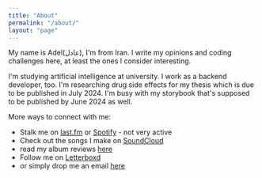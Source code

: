 ```yaml
---
title: "About"
permalink: "/about/"
layout: "page"
---
```


My name is Adel(عادل), I'm from Iran. I write my opinions and coding challenges here, at least the ones I consider interesting.

I'm studying artificial intelligence at university. I work as a backend developer, too. I'm researching drug side effects for my thesis which is due to be published in July 2024. I'm busy with my storybook that's supposed to be published by June 2024 as well.

More ways to connect with me:
- Stalk me on [last.fm](https://www.last.fm/user/thenitwit) or [Spotify](https://open.spotify.com/user/snhhslm7730g4xp9rg4lwbi9r) - not very active
- Check out the songs I make on [SoundCloud](https://soundcloud.com/thenitwit)
- read my album reviews [here](https://chemidunambaba.netlify.app)
- Follow me on [Letterboxd](https://letterboxd.com/adel_bordbari/)
- or simply drop me an email [here](mailto:bordbariadel@gmail.com)
